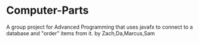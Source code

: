 # Computer-Parts
A group project for Advanced Programming that uses javafx to connect to a database and "order" items from it. by Zach,Da,Marcus,Sam
